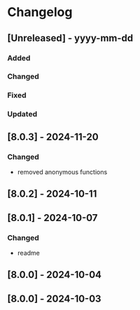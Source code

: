 # Changelog
## [Unreleased] - yyyy-mm-dd

### Added

### Changed

### Fixed

### Updated

## [8.0.3] - 2024-11-20


### Changed
- removed anonymous functions

## [8.0.2] - 2024-10-11


## [8.0.1] - 2024-10-07


### Changed
- readme

## [8.0.0] - 2024-10-04


## [8.0.0] - 2024-10-03
